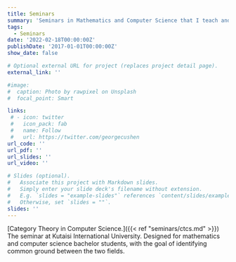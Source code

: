 ```yaml
---
title: Seminars
summary: 'Seminars in Mathematics and Computer Science that I teach and participate in at various institutions, primarily at Kutaisi International University.'
tags:
  - Seminars
date: '2022-02-18T00:00:00Z'
publishDate: '2017-01-01T00:00:00Z'
show_date: false

# Optional external URL for project (replaces project detail page).
external_link: ''

#image:
#  caption: Photo by rawpixel on Unsplash
#  focal_point: Smart

links:
 # - icon: twitter
 #   icon_pack: fab
 #   name: Follow
 #   url: https://twitter.com/georgecushen
url_code: ''
url_pdf: ''
url_slides: ''
url_video: ''

# Slides (optional).
#   Associate this project with Markdown slides.
#   Simply enter your slide deck's filename without extension.
#   E.g. `slides = "example-slides"` references `content/slides/example-slides.md`.
#   Otherwise, set `slides = ""`.
slides: ''
---
```

 
 [Category Theory in Computer Science.]({{< ref "seminars/ctcs.md" >}}) The seminar at Kutaisi International University. Designed for mathematics and computer science bachelor students, with the goal of identifying common ground between the two fields.

